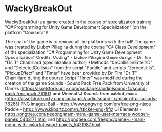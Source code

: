 # WackyBreakOut
WackyBreakOut is a game created in the course of specialization training "C# Programming for Unity Game Development Specialization" (on the platform "Coursera")!

The goal of the game is to remove all the platforms with the ball!
The game was created by Liubov Piliagina during the course "C# Class Development" of the specialization "C# Programming for Unity Game Development Specialization"
Credits:
Coding* - Liubov Piliagina
Game design - Dr. Tim "Dr. T" Chamillard (specialization author)
*Methods "OnCollisionEnter2D" and "DetectedCollision" from the script "Paddle" and scripts "ScreenUtils", "PickupEffect" and "Timer" have been provided by Dr. Tim "Dr. T" Chamillard during the course
Script "Timer" was modified during the creation of the game
Sounds - Sound Pack Free Pack from University of Games (https://assetstore.unity.com/packages/audio/sound-fx/sound-pack-free-pack-78186) and Minimal UI Sounds from cabled_mess (https://assetstore.unity.com/packages/audio/sound-fx/minimal-ui-sounds-78266) 
PNG Images:
Ball - https://www.pngwing.com/en/free-png-njeos
Paddle - https://www.klipartz.com/ru/sticker-png-fjfct
UI Elements -  https://pngtree.com/freepng/main-menu-game-user-interface-wooden-panels_5433171.html and https://pngtree.com/freepng/game-ui-main-menu-with-colorful-wood-panels_5431987.html
